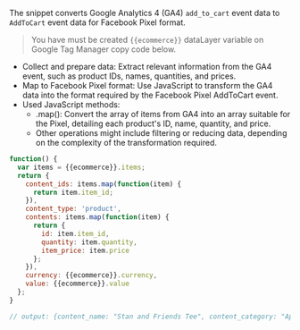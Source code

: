 The snippet converts Google Analytics 4 (GA4) `add_to_cart` event data to `AddToCart` event data for Facebook Pixel format.

> You have must be created `{{ecommerce}}` dataLayer variable on Google Tag Manager copy code below.

- Collect and prepare data: Extract relevant information from the GA4 event, such as product IDs, names, quantities, and prices.
- Map to Facebook Pixel format: Use JavaScript to transform the GA4 data into the format required by the Facebook Pixel AddToCart event.
- Used JavaScript methods:
  - .map(): Convert the array of items from GA4 into an array suitable for the Pixel, detailing each product's ID, name, quantity, and price.
  - Other operations might include filtering or reducing data, depending on the complexity of the transformation required.

```js
function() {
  var items = {{ecommerce}}.items;
  return {
    content_ids: items.map(function(item) {
      return item.item_id;
    }),
    content_type: 'product',
    contents: items.map(function(item) {
      return {
        id: item.item_id,
        quantity: item.quantity,
        item_price: item.price
      };
    }),
    currency: {{ecommerce}}.currency,
    value: {{ecommerce}}.value
  };
}

```

```js
// output: {content_name: "Stan and Friends Tee", content_category: "Apparel", content_type: "product", content_ids: ["SKU_12345"], contents: [{id: "SKU_12345", quantity: 1, item_price: 9.99}], currency: "USD", value: 7.77}
```
